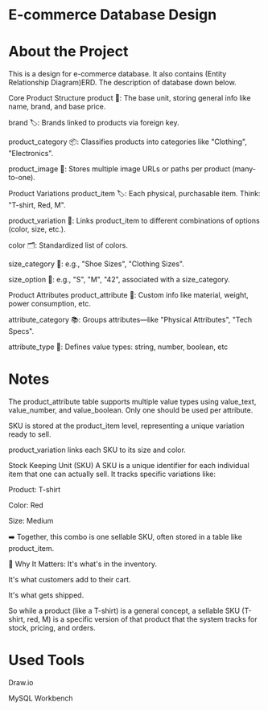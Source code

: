 # E-commerce Database Design

# About the Project

This is a design for e-commerce database. It also contains (Entity Relationship Diagram)ERD. The description of database down below.

Core Product Structure
product 🧾: The base unit, storing general info like name, brand, and base price.

brand 🏷️: Brands linked to products via foreign key.

product_category 📦: Classifies products into categories like "Clothing", "Electronics".

product_image 🎨: Stores multiple image URLs or paths per product (many-to-one).

Product Variations
product_item 🏷️: Each physical, purchasable item. Think: "T-shirt, Red, M".

product_variation 🔄: Links product_item to different combinations of options (color, size, etc.).

color 🗂️: Standardized list of colors.

size_category 📏: e.g., "Shoe Sizes", "Clothing Sizes".

size_option 📐: e.g., "S", "M", "42", associated with a size_category.

Product Attributes
product_attribute 🧵: Custom info like material, weight, power consumption, etc.

attribute_category 📚: Groups attributes—like "Physical Attributes", "Tech Specs".

attribute_type 🧪: Defines value types: string, number, boolean, etc

# Notes

The product_attribute table supports multiple value types using value_text, value_number, and value_boolean. Only one should be used per attribute.

SKU is stored at the product_item level, representing a unique variation ready to sell.

product_variation links each SKU to its size and color.

Stock Keeping Unit (SKU)
A SKU is a unique identifier for each individual item that one can actually sell. It tracks specific variations like:

Product: T-shirt

Color: Red

Size: Medium

➡️ Together, this combo is one sellable SKU, often stored in a table like product_item.

🧠 Why It Matters:
It's what's in the inventory.

It's what customers add to their cart.

It's what gets shipped.

So while a product (like a T-shirt) is a general concept, a sellable SKU (T-shirt, red, M) is a specific version of that product that the system tracks for stock, pricing, and orders.

# Used Tools 

Draw.io

MySQL Workbench 
